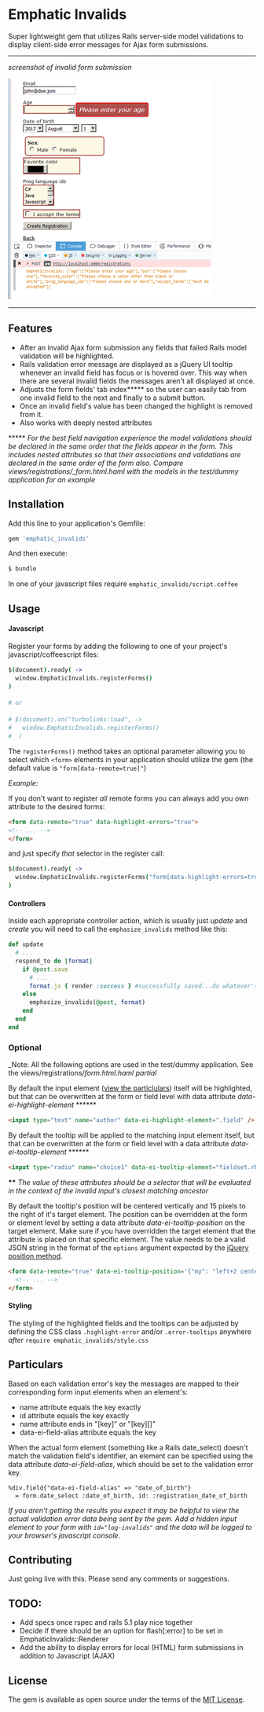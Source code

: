 # Emphatic Invalids
Super lightweight gem that utilizes Rails server-side model validations to display client-side error messages for Ajax form submissions.

------

*screenshot of invalid form submission*

![Example Screenshot](readme_assets/invalid_submission_screenshot.png "screenshot of invalid form submission.")

------


## Features

 * After an invalid Ajax form submission any fields that failed Rails model validation will be highlighted.
 * Rails validation error message are displayed as a jQuery UI tooltip whenever an invalid field has focus or is hovered over. This way when there are several invalid fields the messages aren't all displayed at once.
 * Adjusts the form fields' tab index***** so the user can easily tab from one invalid field to the next and finally to a submit button.
 * Once an invalid field's value has been changed the highlight is removed from it.
 * Also works with deeply nested attributes



***** *For the best field navigation experience the model validations should be declared in the same order that the fields appear in the form. This includes nested attributes so that their associations and validations are declared in the same order of the form also. Compare views/registrations/_form.html.haml with the models in the test/dummy application for an example*



## Installation

Add this line to your application's Gemfile:

```ruby
gem 'emphatic_invalids'
```

And then execute:
```bash
$ bundle
```

In one of your javascript files require `emphatic_invalids/script.coffee`



## Usage

#### Javascript
Register your forms by adding the following to one of your project's javascript/coffeescript files:
```coffeescript
$(document).ready( ->
  window.EmphaticInvalids.registerForms()
)

# or

# $(document).on("turbolinks:load", ->
#   window.EmphaticInvalids.registerForms()
#  )
```
The `registerForms()` method takes an optional parameter allowing you to select which `<form>` elements in your application should utilize the gem (the default value is `"form[data-remote=true]"`)

_Example:_

If you don't want to register *all* remote forms you can always add you own attribute to the desired forms: 

```HTML
<form data-remote="true" data-highlight-errors="true">
<!-- ... -->
</form>
```
and just specify _that_ selector in the register call:
```coffeescript
$(document).ready( ->
  window.EmphaticInvalids.registerForms("form[data-highlight-errors=true"])
)
```

#### Controllers
Inside each appropriate controller action, which is usually just *update* and *create* you will need to call the `emphasize_invalids` method like this:
```ruby
def update
  # ...
  respond_to do |format|
    if @post.save
      # ...
      format.js { render :success } #successfully saved...do whatever's appropriate here
    else
      emphasize_invalids(@post, format)
    end
  end
end
```

### Optional
_Note: All the following options are used in the test/dummy application. See the views/registrations/_form.html.haml partial_

By default the input element ([view the particlulars](#markdown-header-particulars)) itself will be highlighted, but that can be overwritten at the form or field level with data attribute _data-ei-highlight-element_ ******
```HTML
<input type="text" name="author" data-ei-highlight-element=".field" />
```

By default the tooltip will be applied to the matching input element itself, but that can be overwritten at the form or field level with a data attribute _data-ei-tooltip-element_ ****** 
```HTML
<input type="radio" name="choice1" data-ei-tooltip-element="fieldset.rb-group" />
```

**\*\*** *The value of these attributes should be a selector that will be evaluated in the context of the invalid input's closest matching ancestor*

By default the tooltip's position will be centered vertically and 15 pixels to the right of it's target element. The position can be overridden at the form or element level by setting a data attribute _data-ei-tooltip-position_ on the target element. Make sure if you have overridden the target element that the attribute is placed on that specific element. The value needs to be a valid JSON string in the format of the `options` argument expected by the [jQuery position method](https://api.jqueryui.com/position/).
```HTML
<form data-remote="true" data-ei-tooltip-position='{"my": "left+2 center", "at": "right center"}'>
  <!-- ... -->
</form>
```

#### Styling
The styling of the highlighted fields and the tooltips can be adjusted by defining the CSS class `.highlight-error` and/or `.error-tooltips` anywhere _after_ `require emphatic_invalids/style.css`


## Particulars
Based on each validation error's key the messages are mapped to their corresponding form input elements when an element's:

 * name attribute equals the key exactly
 * id attribute equals the key exactly
 * name attribute ends in "[key]" or "[key]\[\]"
 * data-ei-field-alias attribute equals the key


When the actual form element (something like a Rails date_select) doesn't match the validation field's identifier, an element can be specified using the data attribute _data-ei-field-alias_, which should be set to the validation error key.
```haml
%div.field{"data-ei-field-alias" => "date_of_birth"}
  = form.date_select :date_of_birth, id: :registration_date_of_birth
```

_If you aren't getting the results you expect it may be helpful to view the actual validation error data being sent by the gem. Add a hidden input element to your form with `id="log-invalids"` and the data will be logged to your browser's javascript console._


## Contributing

Just going live with this. Please send any comments or suggestions.

## TODO:

 * Add specs once rspec and rails 5.1 play nice together
 * Decide if there should be an option for flash[:error] to be set in EmphaticInvalids::Renderer
 * Add the ability to display errors for local (HTML) form submissions in addition to Javascript (AJAX)


## License

The gem is available as open source under the terms of the [MIT License](http://opensource.org/licenses/MIT).
